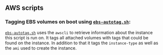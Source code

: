 ## AWS scripts
### Tagging EBS volumes on boot using [`ebs-autotag.sh`](ebs-autotag.sh):
[`ebs-autotag.sh`](ebs-autotag.sh) uses the `awscli` to retrieve information about the instance this script is run on. 
It tags all attached volumes with tags that could be found on the instance. In addition to that it tags the `instance-type` as well as the `ami` used to create the instance.
